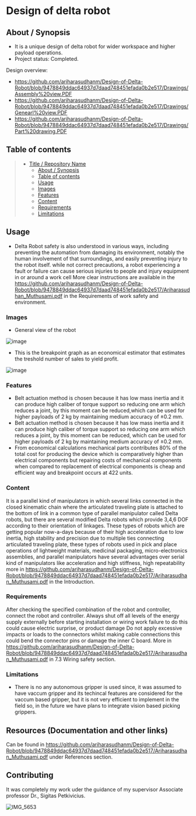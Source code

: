 #  Design of delta robot

## About / Synopsis

* It is a unique design of delta robot for wider workspace and higher payload operations.
* Project status: Completed.


Design overview:

* <https://github.com/ariharasudhanm/Design-of-Delta-Robot/blob/9478849ddac64937d7daad748451efada0b2e517/Drawings/Assembly%20view.PDF>
* <https://github.com/ariharasudhanm/Design-of-Delta-Robot/blob/9478849ddac64937d7daad748451efada0b2e517/Drawings/Genearl%20view.PDF>
* <https://github.com/ariharasudhanm/Design-of-Delta-Robot/blob/9478849ddac64937d7daad748451efada0b2e517/Drawings/Part%20drawing.PDF>

## Table of contents

> * [Title / Repository Name](https://github.com/ariharasudhanm/Design-of-Delta-Robot)
>   * [About / Synopsis](https://github.com/ariharasudhanm/Design-of-Delta-Robot/blob/9478849ddac64937d7daad748451efada0b2e517/Ariharasudhan_Muthusami.pdf)
>   * [Table of contents](https://github.com/ariharasudhanm/Design-of-Delta-Robot/blob/9478849ddac64937d7daad748451efada0b2e517/Ariharasudhan_Muthusami.pdf)
>   * [Usage](https://github.com/ariharasudhanm/Design-of-Delta-Robot/blob/9478849ddac64937d7daad748451efada0b2e517/Ariharasudhan_Muthusami.pdf)
>   * [Images](https://github.com/ariharasudhanm/Design-of-Delta-Robot)
>   * [Features](https://github.com/ariharasudhanm/Design-of-Delta-Robot/blob/9478849ddac64937d7daad748451efada0b2e517/Ariharasudhan_Muthusami.pdf)
>   * [Content](https://github.com/ariharasudhanm/Design-of-Delta-Robot/blob/9478849ddac64937d7daad748451efada0b2e517/Ariharasudhan_Muthusami.pdf)
>   * [Requirements](https://github.com/ariharasudhanm/Design-of-Delta-Robot/blob/9478849ddac64937d7daad748451efada0b2e517/Ariharasudhan_Muthusami.pdf)
>   * [Limitations](https://github.com/ariharasudhanm/Design-of-Delta-Robot/blob/9478849ddac64937d7daad748451efada0b2e517/Ariharasudhan_Muthusami.pdf)


## Usage 
- Delta Robot safety is also understood in various ways, including preventing the automation from damaging its environment, notably the human involvement of that surroundings, and easily preventing injury to the robot itself. while not correct precautions, a robot experiencing a fault or failure can cause serious injuries to people and injury equipment in or around a work cell More clear instructions are available in the https://github.com/ariharasudhanm/Design-of-Delta-Robot/blob/9478849ddac64937d7daad748451efada0b2e517/Ariharasudhan_Muthusami.pdf in the Requirements of work safety and  environment.

### Images
- General view of the robot

![image](https://user-images.githubusercontent.com/49080561/136809476-6e1a1be7-ca37-4ecd-846a-30cde488aeaf.png)

- This is the breakpoint graph as an economical estimator that estimates the treshold number of sales to yield profit.

![image](https://user-images.githubusercontent.com/49080561/136809985-a9ca0e73-fc69-4a2d-be8e-c6c28539e95c.png)


### Features
- Belt actuation method is chosen because it has low mass inertia and it can produce high caliber of torque support so reducing one arm which reduces a joint, by this moment can be reduced,which can be used for higher payloads of 2 kg by maintaining medium accuracy of ±0.2 mm.
- Belt actuation method is chosen because it has low mass inertia and it can produce high caliber of torque support so reducing one arm which reduces a joint, by this moment can be reduced, which can be used for higher payloads of 2 kg by maintaining medium accuracy of ±0.2 mm.
- From economical calculations mechanical parts contributes 80% of the total cost for producing the device which is comparatively higher than electrical components but repairing costs of mechanical components when compared to replacement of electrical components is cheap and efficient way and breakpoint occurs at 422 units.


### Content
It is a parallel kind of manipulators in which several links connected in the closed kinematic chain where the articulated traveling plate is attached to the bottom of link in a common type of parallel manipulator called Delta robots, but there are several modified Delta robots which provide 3,4,6 DOF according to their orientation of linkages. These types of robots which are getting popular now-a-days because of their high acceleration due to low inertia, high stability and precision due to multiple ties connecting articulated traveling plate, these types of robots used in pick and place
operations of lightweight materials, medicinal packaging, micro-electronics assemblies, and parallel manipulators have several advantages over serial kind of manipulators like acceleration and high stiffness, high repeatability more in https://github.com/ariharasudhanm/Design-of-Delta-Robot/blob/9478849ddac64937d7daad748451efada0b2e517/Ariharasudhan_Muthusami.pdf in the Introduction.


### Requirements
After checking the specified combination of the robot and controller, connect the robot and controller. Always shut off all levels of the energy supply externally before starting installation or wiring work failure to do this could cause electric surprise, or product damage Do not apply excessive impacts or loads to the connectors whilst making cable connections this could bend the connector pins or damage the inner C board. More in https://github.com/ariharasudhanm/Design-of-Delta-Robot/blob/9478849ddac64937d7daad748451efada0b2e517/Ariharasudhan_Muthusami.pdf in 7.3 Wiring safety section.

### Limitations
- There is no any autonomous gripper is used since, it was assumed to have vaccum gripper and its techincal features are considered for the vaccum based gripper, but it is not very efficient to implement in the field so, in the future we have plans to integrate vision based picking grippers.

## Resources (Documentation and other links)
Can be found in https://github.com/ariharasudhanm/Design-of-Delta-Robot/blob/9478849ddac64937d7daad748451efada0b2e517/Ariharasudhan_Muthusami.pdf under References section.

## Contributing
It was completely my work uder the guidance of my supervisor Associate professor Dr., Sigitas Petkivicius.


![IMG_5653](https://user-images.githubusercontent.com/49080561/136815054-1cb760c3-25d9-41cc-bc3a-0affdf1863f9.JPG)




